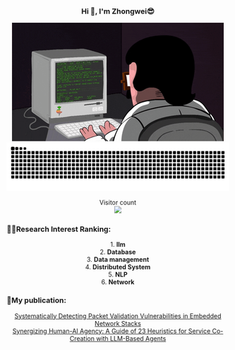 <h3 align="center">Hi 👋, I'm Zhongwei😎</h3>
<!-- 敲代码的图片 -->
<div align="center" ><img order-radius="100px" src="https://github.com/atongrun/atongrun/blob/main/images/dffb9ec7bdd20aa6127f0c82916b4bbe1deabe68743148a4a1af79aa8dadc485.gif"/></div>




<!-- 贪吃蛇代码贡献图 -->
<div align="center"><img src="https://raw.githubusercontent.com/L1cardo/L1cardo/main/assets/github-contribution-grid-snake.svg" /></div>


  <p align="center">
    Visitor count<br><img src="https://profile-counter.glitch.me/atongrun/count.svg" />
</p>

### 🧑‍🔬Research Interest Ranking:

<p align="center">
    1. <strong>llm</strong><br>
    2. <strong>Database</strong><br>
    3. <strong>Data management</strong><br>
    4. <strong>Distributed System</strong><br>
    5. <strong>NLP</strong><br>
    6. <strong>Network</strong>
</p>


### 📜My publication:


  
   <!-- <a href="https://www.linux.org/" target="_blank" rel="noreferrer">
        <img src="https://raw.githubusercontent.com/devicons/devicon/master/icons/linux/linux-original.svg" alt="linux" width="40" height="40" />
    </a>
    <a href="https://www.gnu.org/software/bash/" target="_blank" rel="noreferrer">
        <img src="https://raw.githubusercontent.com/devicons/devicon/master/icons/bash/bash-original.svg" alt="bash" width="40" height="40" />
    </a>
    <a href="https://www.mysql.com/" target="_blank" rel="noreferrer">
        <img src="https://raw.githubusercontent.com/devicons/devicon/master/icons/mysql/mysql-original.svg" alt="mysql" width="40" height="40" />
    </a>
    <a href="https://redis.io" target="_blank" rel="noreferrer">
        <img src="https://raw.githubusercontent.com/devicons/devicon/master/icons/redis/redis-original.svg" alt="redis" width="40" height="40" />
    </a>
    <a href="https://spring.io/" target="_blank" rel="noreferrer">
        <img src="https://raw.githubusercontent.com/devicons/devicon/master/icons/spring/spring-original.svg" alt="spring" width="40" height="40" />
    </a>
    <a href="https://tomcat.apache.org/" target="_blank" rel="noreferrer">
        <img src="https://raw.githubusercontent.com/devicons/devicon/master/icons/tomcat/tomcat-original.svg" alt="Tomcat" width="40" height="40" />
    </a>
    <a href="https://github.com/" target="_blank" rel="noreferrer">
        <img src="https://raw.githubusercontent.com/devicons/devicon/master/icons/github/github-original.svg" alt="Github" width="40" height="40" />
    </a>
    <a href="https://www.docker.com/" target="_blank" rel="noreferrer">
        <img src="https://raw.githubusercontent.com/devicons/devicon/master/icons/docker/docker-original.svg" alt="docker" width="40" height="40" />
    </a>
    <a href="https://www.nginx.com" target="_blank" rel="noreferrer">
        <img src="https://raw.githubusercontent.com/devicons/devicon/master/icons/nginx/nginx-original.svg" alt="nginx" width="40" height="40" />
    </a>
    <a href="https://www.gnu.org/software/bash/" target="_blank" rel="noreferrer">
        <img src="https://github.com/xzwDavid/xzwDavid/blob/main/Kafka.png" alt="bash" width="40" height="40" />
    </a>
    <a href="https://www.gnu.org/software/bash/" target="_blank" rel="noreferrer">
        <img src="https://github.com/xzwDavid/xzwDavid/blob/main/mse%20%E5%BE%AE%E6%9C%8D%E5%8A%A1%E5%BC%95%E6%93%8E.png" alt="bash" width="40" height="40" />
    </a>
    <a href="https://www.gnu.org/software/bash/" target="_blank" rel="noreferrer">
        <img src="https://github.com/xzwDavid/xzwDavid/blob/main/bxl-spring-boot.png" alt="bash" width="40" height="40" />
    </a> -->
<!--     <a href="https://www.gnu.org/software/bash/" target="_blank" rel="noreferrer">
        <img src="https://github.com/xzwDavid/xzwDavid/blob/main/Zookeeper.png" alt="bash" width="40" height="40" />
    </a> -->
  
  
  
<div align="center">
    <a href="https://arxiv.org/abs/2308.10965" target="_blank" rel="noreferrer">
        Systematically Detecting Packet Validation Vulnerabilities in Embedded Network Stacks
    </a>
    <br>
    <a href="https://arxiv.org/abs/2310.15065" target="_blank" rel="noreferrer">
        Synergizing Human-AI Agency: A Guide of 23 Heuristics for Service Co-Creation with LLM-Based Agents
    </a>
</div>


<!--<div align="center">
<!--     <a href="https://www.w3.org/html/" target="_blank" rel="noreferrer">
        <img src="https://raw.githubusercontent.com/devicons/devicon/master/icons/html5/html5-original-wordmark.svg" alt="html5" width="40" height="40" />
    <a href="https://www.w3.org/html/" target="_blank" rel="noreferrer">
        <img src="https://github.com/xzwDavid/xzwDavid/blob/main/Python.svg" alt="html5" width="40" height="40" />
    <a href="https://www.w3.org/html/" target="_blank" rel="noreferrer">
        <img src="https://github.com/xzwDavid/xzwDavid/blob/main/elasticsearch-Elasticsearch.svg" alt="html5" width="40" height="40" />
    <a href="https://www.w3.org/html/" target="_blank" rel="noreferrer">
       <img src="https://github.com/xzwDavid/xzwDavid/blob/main/SHELL.svg" alt="html5" width="40" height="40" />
    <a href="https://www.w3.org/html/" target="_blank" rel="noreferrer">
       <img src="https://github.com/xzwDavid/xzwDavid/blob/main/%E4%BA%BA%E5%B7%A5%E6%99%BA%E8%83%BD.svg" alt="html5" width="40" height="40" />
    <a href="https://www.w3.org/html/" target="_blank" rel="noreferrer">
       <img src="https://github.com/xzwDavid/xzwDavid/blob/main/ggateway.svg" alt="html5" width="40" height="40" /> 
</div> -->

